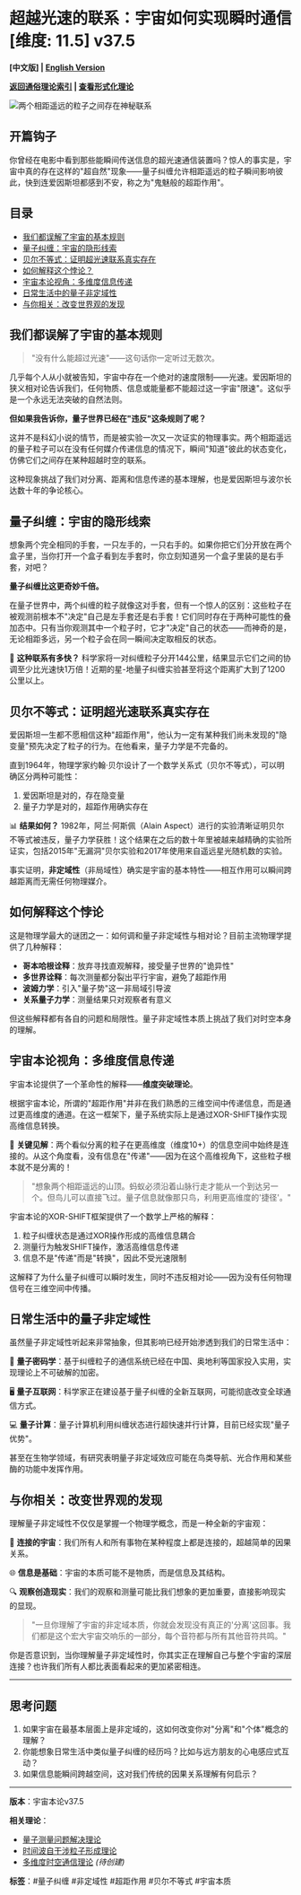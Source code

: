 # 超越光速的联系：宇宙如何实现瞬时通信 [维度: 11.5] v37.5

**[中文版] | [English Version](popular_theory_faster_than_light_connection_en.md)**

**[返回通俗理论索引](../popular_theory.md) | [查看形式化理论](../formal_theory/formal_theory_quantum_nonlocality_spacetime.md)**

![两个相距遥远的粒子之间存在神秘联系](../assets/images/quantum_nonlocality.png)

## 开篇钩子

你曾经在电影中看到那些能瞬间传送信息的超光速通信装置吗？惊人的事实是，宇宙中真的存在这样的"超自然"现象——量子纠缠允许相距遥远的粒子瞬间影响彼此，快到连爱因斯坦都感到不安，称之为"鬼魅般的超距作用"。

## 目录
- [我们都误解了宇宙的基本规则](#我们都误解了宇宙的基本规则)
- [量子纠缠：宇宙的隐形线索](#量子纠缠宇宙的隐形线索)
- [贝尔不等式：证明超光速联系真实存在](#贝尔不等式证明超光速联系真实存在)
- [如何解释这个悖论？](#如何解释这个悖论)
- [宇宙本论视角：多维度信息传递](#宇宙本论视角多维度信息传递)
- [日常生活中的量子非定域性](#日常生活中的量子非定域性)
- [与你相关：改变世界观的发现](#与你相关改变世界观的发现)

## 我们都误解了宇宙的基本规则

> "没有什么能超过光速"——这句话你一定听过无数次。

几乎每个人从小就被告知，宇宙中存在一个绝对的速度限制——光速。爱因斯坦的狭义相对论告诉我们，任何物质、信息或能量都不能超过这一宇宙"限速"。这似乎是一个永远无法突破的自然法则。

**但如果我告诉你，量子世界已经在"违反"这条规则了呢？**

这并不是科幻小说的情节，而是被实验一次又一次证实的物理事实。两个相距遥远的量子粒子可以在没有任何媒介传递信息的情况下，瞬间"知道"彼此的状态变化，仿佛它们之间存在某种超越时空的联系。

这种现象挑战了我们对分离、距离和信息传递的基本理解，也是爱因斯坦与波尔长达数十年的争论核心。

## 量子纠缠：宇宙的隐形线索

想象两个完全相同的手套，一只左手的，一只右手的。如果你把它们分开放在两个盒子里，当你打开一个盒子看到左手套时，你立刻知道另一个盒子里装的是右手套，对吧？

**量子纠缠比这更奇妙千倍。**

在量子世界中，两个纠缠的粒子就像这对手套，但有一个惊人的区别：这些粒子在被观测前根本不"决定"自己是左手套还是右手套！它们同时存在于两种可能性的叠加态中。只有当你观测其中一个粒子时，它才"决定"自己的状态——而神奇的是，无论相距多远，另一个粒子会在同一瞬间决定取相反的状态。

🌟 **这种联系有多快？**
科学家将一对纠缠粒子分开144公里，结果显示它们之间的协调至少比光速快1万倍！近期的星-地量子纠缠实验甚至将这个距离扩大到了1200公里以上。

## 贝尔不等式：证明超光速联系真实存在

爱因斯坦一生都不愿相信这种"超距作用"，他认为一定有某种我们尚未发现的"隐变量"预先决定了粒子的行为。在他看来，量子力学是不完备的。

直到1964年，物理学家约翰·贝尔设计了一个数学关系式（贝尔不等式），可以明确区分两种可能性：
1. 爱因斯坦是对的，存在隐变量
2. 量子力学是对的，超距作用确实存在

📊 **结果如何？**
1982年，阿兰·阿斯佩（Alain Aspect）进行的实验清晰证明贝尔不等式被违反，量子力学获胜！这个结果在之后的数十年里被越来越精确的实验所证实，包括2015年"无漏洞"贝尔实验和2017年使用来自遥远星光随机数的实验。

事实证明，**非定域性**（非局域性）确实是宇宙的基本特性——相互作用可以瞬间跨越距离而无需任何物理媒介。

## 如何解释这个悖论

这是物理学最大的谜团之一：如何调和量子非定域性与相对论？目前主流物理学提供了几种解释：

- **哥本哈根诠释**：放弃寻找直观解释，接受量子世界的"诡异性"
- **多世界诠释**：每次测量都分裂出平行宇宙，避免了超距作用
- **波姆力学**：引入"量子势"这一非局域引导波
- **关系量子力学**：测量结果只对观察者有意义

但这些解释都有各自的问题和局限性。量子非定域性本质上挑战了我们对时空本身的理解。

## 宇宙本论视角：多维度信息传递

宇宙本论提供了一个革命性的解释——**维度突破理论**。

根据宇宙本论，所谓的"超距作用"并非在我们熟悉的三维空间中传递信息，而是通过更高维度的通道。在这一框架下，量子系统实际上是通过XOR-SHIFT操作实现高维信息转换。

🔄 **关键见解**：两个看似分离的粒子在更高维度（维度10+）的信息空间中始终是连接的。从这个角度看，没有信息在"传递"——因为在这个高维视角下，这些粒子根本就不是分离的！

> "想象两个相距遥远的山顶。蚂蚁必须沿着山脉行走才能从一个到达另一个。但鸟儿可以直接飞过。量子信息就像那只鸟，利用更高维度的'捷径'。" 

宇宙本论的XOR-SHIFT框架提供了一个数学上严格的解释：
1. 粒子纠缠状态是通过XOR操作形成的高维信息耦合
2. 测量行为触发SHIFT操作，激活高维信息传递
3. 信息不是"传递"而是"转换"，因此不受光速限制

这解释了为什么量子纠缠可以瞬时发生，同时不违反相对论——因为没有任何物理信号在三维空间中传播。

## 日常生活中的量子非定域性

虽然量子非定域性听起来非常抽象，但其影响已经开始渗透到我们的日常生活中：

🔐 **量子密码学**：基于纠缠粒子的通信系统已经在中国、奥地利等国家投入实用，实现理论上不可破解的加密。

🖥️ **量子互联网**：科学家正在建设基于量子纠缠的全新互联网，可能彻底改变全球通信方式。

💻 **量子计算**：量子计算机利用纠缠状态进行超快速并行计算，目前已经实现"量子优势"。

甚至在生物学领域，有研究表明量子非定域效应可能在鸟类导航、光合作用和某些酶的功能中发挥作用。

## 与你相关：改变世界观的发现

理解量子非定域性不仅仅是掌握一个物理学概念，而是一种全新的宇宙观：

💭 **连接的宇宙**：我们所有人和所有事物在某种程度上都是连接的，超越简单的因果关系。

🌐 **信息是基础**：宇宙的本质可能不是物质，而是信息及其结构。

🔍 **观察创造现实**：我们的观察和测量可能比我们想象的更加重要，直接影响现实的显现。

> "一旦你理解了宇宙的非定域本质，你就会发现没有真正的'分离'这回事。我们都是这个宏大宇宙交响乐的一部分，每个音符都与所有其他音符共鸣。"

你是否意识到，当你理解量子非定域性时，你其实正在理解自己与整个宇宙的深层连接？也许我们所有人都比表面看起来的更加紧密相连。

---

## 思考问题

1. 如果宇宙在最基本层面上是非定域的，这如何改变你对"分离"和"个体"概念的理解？
2. 你能想象日常生活中类似量子纠缠的经历吗？比如与远方朋友的心电感应式互动？
3. 如果信息能瞬间跨越空间，这对我们传统的因果关系理解有何启示？

---

**版本**：宇宙本论v37.5

**相关理论**：
- [量子测量问题解决理论](../formal_theory/formal_theory_quantum_measurement_resolution.md)
- [时间波自干涉粒子形成理论](../formal_theory/formal_theory_temporal_wave_interference.md)
- [多维度时空通信理论](../formal_theory/formal_theory_multidimensional_spacetime_communication.md) *(待创建)*

**标签**：#量子纠缠 #非定域性 #超距作用 #贝尔不等式 #宇宙本质 